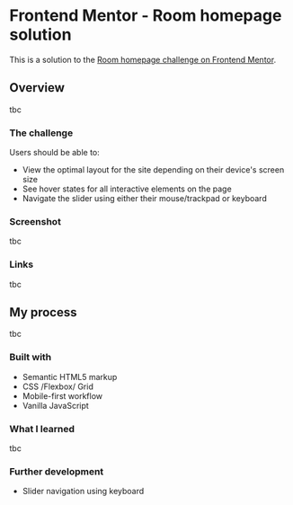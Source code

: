 # Frontend Mentor - Room homepage solution

This is a solution to the [Room homepage challenge on Frontend Mentor](https://www.frontendmentor.io/challenges/room-homepage-BtdBY_ENq).

## Overview

tbc

### The challenge

Users should be able to:

- View the optimal layout for the site depending on their device's screen size
- See hover states for all interactive elements on the page
- Navigate the slider using either their mouse/trackpad or keyboard

### Screenshot

tbc

### Links

tbc

## My process

tbc

### Built with

- Semantic HTML5 markup
- CSS /Flexbox/ Grid
- Mobile-first workflow
- Vanilla JavaScript

### What I learned

tbc

### Further development

- Slider navigation using keyboard
